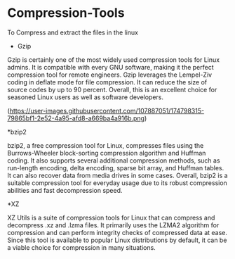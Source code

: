 # Compression-Tools
To Compress and extract the files in the linux 


* Gzip

Gzip is certainly one of the most widely used compression tools for Linux admins. It is compatible with every GNU software, making it the perfect compression tool for remote engineers. Gzip leverages the Lempel-Ziv coding in deflate mode for file compression. It can reduce the size of source codes by up to 90 percent. Overall, this is an excellent choice for seasoned Linux users as well as software developers.

(https://user-images.githubusercontent.com/107887051/174798315-79865bf1-2e52-4a95-afd8-a669ba4a916b.png)




*bzip2

bzip2, a free compression tool for Linux, compresses files using the Burrows-Wheeler block-sorting compression algorithm and Huffman coding. It also supports several additional compression methods, such as run-length encoding, delta encoding, sparse bit array, and Huffman tables. It can also recover data from media drives in some cases. Overall, bzip2 is a suitable compression tool for everyday usage due to its robust compression abilities and fast decompression speed.




 *XZ 

XZ Utils is a suite of compression tools for Linux that can compress and decompress .xz and .lzma files. It primarily uses the LZMA2 algorithm for compression and can perform integrity checks of compressed data at ease. Since this tool is available to popular Linux distributions by default, it can be a viable choice for compression in many situations.
